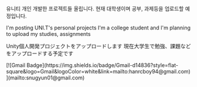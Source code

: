 유니티 개인 개발한 프로젝트들 올립니다. 현재 대학생이며 공부, 과제등을 업로드할 예정입니다.

I'm posting UNI.T's personal projects I'm a college student and I'm planning to upload my studies, assignments

Unity個人開発プロジェクトをアップロードします 現在大学生で勉強、課題などをアップロードする予定です

<div align=Left>
[![Gmail Badge](https://img.shields.io/badge/Gmail-d14836?style=flat-square&logo=Gmail&logoColor=white&link=mailto:hanrcboy94@gmail.com)](mailto:snugyun01@gmail.com)
</div>

